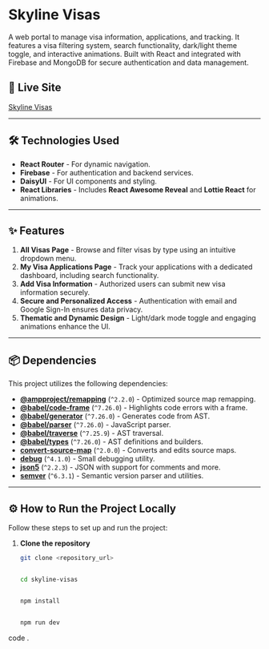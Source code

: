 # Skyline Visas

A web portal to manage visa information, applications, and tracking. It features a visa filtering system, search functionality, dark/light theme toggle, and interactive animations. Built with React and integrated with Firebase and MongoDB for secure authentication and data management.

## 🚀 Live Site
[Skyline Visas](https://glittering-donut-f87b9f.netlify.app/)

---

## 🛠️ Technologies Used
- **React Router** - For dynamic navigation.
- **Firebase** - For authentication and backend services.
- **DaisyUI** - For UI components and styling.
- **React Libraries** - Includes **React Awesome Reveal** and **Lottie React** for animations.

---

## ✨ Features
1. **All Visas Page** - Browse and filter visas by type using an intuitive dropdown menu.
2. **My Visa Applications Page** - Track your applications with a dedicated dashboard, including search functionality.
3. **Add Visa Information** - Authorized users can submit new visa information securely.
4. **Secure and Personalized Access** - Authentication with email and Google Sign-In ensures data privacy.
5. **Thematic and Dynamic Design** - Light/dark mode toggle and engaging animations enhance the UI.

---

## 📦 Dependencies
This project utilizes the following dependencies:

- **[@ampproject/remapping](https://github.com/ampproject/remapping)** (`^2.2.0`) - Optimized source map remapping.
- **[@babel/code-frame](https://babel.dev/docs/en/babel-code-frame)** (`^7.26.0`) - Highlights code errors with a frame.
- **[@babel/generator](https://babel.dev/docs/en/babel-generator)** (`^7.26.0`) - Generates code from AST.
- **[@babel/parser](https://babel.dev/docs/en/babel-parser)** (`^7.26.0`) - JavaScript parser.
- **[@babel/traverse](https://babel.dev/docs/en/babel-traverse)** (`^7.25.9`) - AST traversal.
- **[@babel/types](https://babel.dev/docs/en/babel-types)** (`^7.26.0`) - AST definitions and builders.
- **[convert-source-map](https://github.com/thlorenz/convert-source-map)** (`^2.0.0`) - Converts and edits source maps.
- **[debug](https://github.com/debug-js/debug)** (`^4.1.0`) - Small debugging utility.
- **[json5](https://json5.org/)** (`^2.2.3`) - JSON with support for comments and more.
- **[semver](https://github.com/npm/node-semver)** (`^6.3.1`) - Semantic version parser and utilities.

---

## ⚙️ How to Run the Project Locally

Follow these steps to set up and run the project:

1. **Clone the repository**  
   ```sh
   git clone <repository_url>

   
   cd skyline-visas


   npm install


   npm run dev

   
code .



